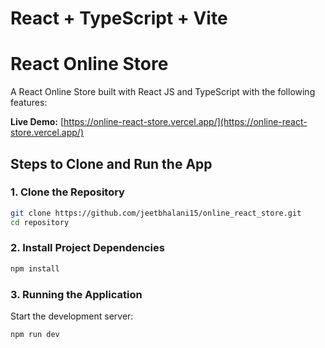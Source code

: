 # React + TypeScript + Vite
# React Online Store
A React Online Store built with React JS and TypeScript with the following features:

**Live Demo:** [https://online-react-store.vercel.app/](https://online-react-store.vercel.app/)

## Steps to Clone and Run the App

### 1. Clone the Repository

```bash
git clone https://github.com/jeetbhalani15/online_react_store.git
cd repository
```

### 2. Install Project Dependencies
```bash
npm install
```

### 3. Running the Application
Start the development server:
```bash
npm run dev
```







